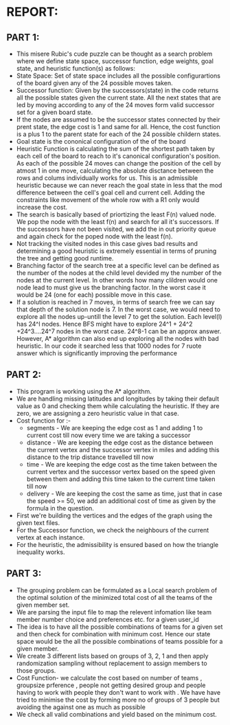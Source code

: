 # REPORT:
## PART 1:
- This misere Rubic's cude puzzle can be thought as a search problem where we define  state space, successor function, edge weights, goal state, and heuristic function(s) as follows:
-  State Space: Set of state space includes all the possible configurartions of the board given any of the 24 possible moves taken.
-  Successor function: Given by the successors(state) in the code returns all the possible states given the current state. All the next states that are led by moving according to any of the 24 moves form valid successor set for a given board state.
- If the nodes are assumed to be the successor states connected by their prent state, the edge cost is 1 and same for all. Hence, the cost function is a plus 1 to the parent state for each of the 24 possible childern states.
- Goal state is the cononical configuration of the of the board
- Heuristic Function is calculating the sum of the shortest path taken by each cell of the board to reach to it's canonical configuration's position. As each of the possible 24 moves can change the position of the cell by atmost 1 in one move, calculating the absolute disctance between the rows and colums individually works for us. This is an admissible heuristic because we can never reach the goal state in less that the mod difference between the cell's goal cell and current cell. Adding the constraints like movement of the whole row with a R1 only would increase the cost.
- The search is basically based of priortizing the least F(n) valued node. We pop the node with the least f(n) and search for all it's successors. If the successors have not been visited, we add the in out priority queue and again check for the poped node with the least f(n).
- Not tracking the visited nodes in this case gives bad results and determining a good heuristic is extremely essential in terms of pruning the tree and getting good runtime.
- Branching factor of the search tree at a specific level can be defined as the number of the nodes at the child level devided my the number of the nodes at the current level. In other words how many clildren would one node lead to must give us the branching factor. In the worst case it would be 24 (one for each) possible move in this case.
- If a solution is reached in 7 moves, in terms of search free we can say that depth of the solution node is 7. In the worst case, we would need to explore all the nodes up-untill the level 7 to get the solution. Each level(l) has 24^l nodes. Hence BFS might have to explore 24^1 + 24^2 +24^3....24^7 nodes in the worst case. 24^8-1 can be an approx answer. However, A* algorithm can also end up exploring all the nodes with bad heuristic. In our code it searched less that 1000 nodes for 7 ruote answer which is significantly improving the performance 
## PART 2:
- This program is working using the A* algorithm. 
- We are handling missing latitudes and longitudes by taking their default value as 0 and checking them while calculating the heuristic. If they are zero, we are assigning a zero heuristic value in that case.
- Cost function for :-
	* segments - We are keeping the edge cost as 1 and adding 1 to current cost till now every time we are taking a successor
	* distance - We are keeping the edge cost as the distance between the current vertex and the successor vertex in miles and adding this distance to the trip distance travelled till now
	* time - We are keeping the edge cost as the time taken between the current vertex and the successor vertex based on the speed given between them and adding this time taken to the current time taken till now
	* delivery - We are keeping the cost the same as time, just that in case the speed >= 50, we add an additional cost of time as given by the formula in the question.
- First we're building the vertices and the edges of the graph using the given text files. 
- For the Successor function, we check the neighbours of the current vertex at each instance.
- For the heuristic, the admissibility is ensured based on how the triangle inequality works. 
## PART 3:
- The grouping problem can be formulated as a Local search problem of the optimal solution of the minimized total cost of all the teams of the given member set.
- We are parsing the input file to map the relevent infomation like team member number choice and preferences etc. for a given user_id
- The idea is to have all the possible combinations of teams for a given set and then check for combination with minimum cost. Hence our state space would be the all the possible combinations of teams possible for a given member.
- We create 3 different lists based on groups of 3, 2, 1 and then apply randomization sampling without replacement to assign members to those groups.
- Cost Function- we calculate the cost based on number of teams , groupsize prference , people not getting desired group and people having to work with people they don't want to work with . We have have tried to minimise the cost by forming more no of groups of 3 people but avoiding the against one as much as possible
- We check all valid combinations and yield based on the minimum cost. 